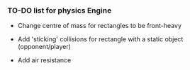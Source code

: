### TO-DO list for physics Engine

- Change centre of mass for rectangles to be front-heavy

- Add 'sticking' collisions for rectangle with a static object (opponent/player)

- Add air resistance
